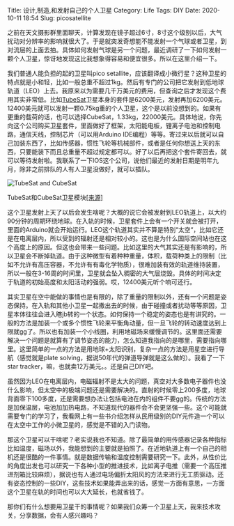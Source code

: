 Title: 设计,制造,和发射自己的个人卫星
Category: Life
Tags: DIY
Date: 2020-10-11 18:54
Slug: picosatellite

之前在天文摄影群里面聊天，计算发现在镜子超过6寸，8寸这个级别以后，大气扰动对分辨率的影响就很大了。于是就突发奇想能不能发射一个气球或者卫星，到对流层的上面去拍。具体如何发射气球是另一个问题，最近调研了一下如何发射一颗个人卫星，惊讶地发现这比我想象得容易和便宜很多。所以在这里介绍一下。

我们普通人能负担的起的卫星叫pico setallite，应该翻译成小微行星？这种卫星的特点就是小和轻，比如一般总重不超过1kg。然后有专门的公司把它发射到低地球轨道（LEO）上去。我原来以为需要几千万美元的费用，但查询之后才发现这个费用其实非常低。比如[TubeSat](https://www.interorbital.com/Tubesat%20Kits)卫星本身的套件是6200美元，发射再加6200美元。12400美元就可以发射一颗0.75kg重的个人卫星，这个是以前没想到的。如果有更重的载荷的话，也可以选择CubeSat，1.33kg，22000美元。具体地说，你先向这个公司购买卫星套件，里面做好了框架，太阳能电板，锂离子电池和控制电路，通信天线，控制芯片（可以用Arduino IDE编程）等等。寄过来以后就可以自己加装东西了，比如传感器，惯性飞轮等机械部件，或者是任何你想送上天的东西，只要能装下而且总重量不超过规定都可以。好了以后再把这个套件寄回去，就可以等待发射啦。我联系了一下IOS这个公司，说他们最近的发射日期是明年九月，除非之前排队的人有人卫星没做好，就可以插队。

![TubeSat and CubeSat](/images/picosatellite.jpg)

TubeSat和CubeSat卫星模块[[来源]](https://www.interorbital.com/Cubesat%20Kits)

这个卫星发射上天了以后会发生啥呢？大概的说它会被发射到LEO轨道上，以大约90分钟的周期环绕地球。在入轨的时候，卫星套件上会有一个开关就会被打开，里面的Arduino就会开始运行。LEO这个轨道其实并不算是特别“太空“，比如它还是在电离层内，所以受到的辐射还是相对较小的。这也是为什么国际空间站也在这个高度上的原因。但这也会带来一些问题。比如这里的大气其实还是有影响的，所以卫星会不断掉轨道。由于这种微型有着种种重量，体积，载荷种类上的限制（比如不允许有高压容器，不允许有有毒化学物质），很难加装有效的轨道维持装置，所以一般在3-16周的时间里，卫星就会坠入稠密的大气层烧毁。具体的时间决定于轨道的初始高度和太阳活动的强弱。哎，12400美元听个响可还行。

其实卫星在空中能做的事情也是有限的，除了重量的限制以外，还有一个问题是姿态保持。在入轨和其他小卫星一起撒出去的时候，由于碰撞或者扰动等等原因，卫星本体往往会进入瞎jb转的一个状态。如何保持一个稳定的姿态也是有讲究的。一般的方法是加装一个或多个惯性飞轮来平衡角动量，但一旦飞轮的转动速度达到上限就gg了。所以也有加装一个小线圈，利用地磁场来缓慢调节的。这里面还需要解决一个问题是就算有了调节姿态的能力，怎么知道我指向的是哪里，需要指向哪里。这里简单的一点的方法是用地球+太阳识别，复杂一点的方法是用星空进行导航（感觉就是plate solving，据说50年代的弹道导弹就是这么做的）。我看了一下star tracker，嘛，也就卖12万美元。。还是自己DIY吧。

虽然因为LEO在电离层内，电磁辐射不是太大的问题，真空对大多数电子器件也没什么影响，但太空中的极端问题还是需要解决的。直射的时候零上200多度，地球背面零下100多度，还是需要想办法让包括电池在内的组件不要gg的。传统的方法是加保温层，电池加加热电路，不知道现代的器件会不会更坚强一些。这个可能就需要专门的学习了，我看网上有一些书介绍怎样从民用级别的DIY元件造一个可以在太空中工作的小微卫星的，感觉是不错的入门读物。

那这个卫星可以干啥呢？老实说我也不知道。除了最简单的用传感器记录各种指标比如温度，磁场以外，我能想到的主要就是拍照了。在近地轨道上有一个自己的相机还是很酷的一件事情。就是数据传输和温度控制需要研究一下。此外，从性价比的角度出发也可以研究一下各种小型的推进技术，比如离子电推（需要一个高压推进剂箱比较麻烦），据说也有人通过电场偏折太阳风的方法来进行无工质驱动。还有姿态控制的一些DIY，这些技术如果能弄出来的话，感觉一方面有意思，一方面这个卫星在轨的时间也可以大大延长，也就省钱了。

那你们有什么想要用卫星干的事情呢？如果我们众筹一个卫星上天，我来技术攻关，分享数据，会有人感兴趣吗？